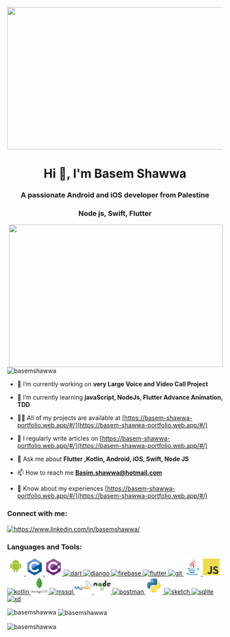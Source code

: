<img src="https://firebasestorage.googleapis.com/v0/b/foodkodeliveryapp.appspot.com/o/download.jpeg?alt=media&token=b05a3d41-038c-4437-87cf-1c763e7468da" align="center" width="900" height="333">

<h1 align="center">Hi 👋, I'm Basem Shawwa</h1>
<h3 align="center">A passionate Android and iOS developer from Palestine</h3>
<h3 align="center">Node js, Swift, Flutter</h3>

<img src="https://firebasestorage.googleapis.com/v0/b/foodkodeliveryapp.appspot.com/o/e1f3413bf5036045713341394f617225.gif?alt=media&token=4a58a938-18f3-46af-bad0-67c487dbdd5f" align="right" width="500" height="333">

<p align="left"> <img src="https://komarev.com/ghpvc/?username=basemshawwa&label=Profile%20views&color=0e75b6&style=flat" alt="basemshawwa" /> </p>

- 🔭 I’m currently working on **very Large Voice and Video Call Project**

- 🌱 I’m currently learning **javaScript, NodeJs, Flutter Advance Animation, TDD**

- 👨‍💻 All of my projects are available at [https://basem-shawwa-portfolio.web.app/#/](https://basem-shawwa-portfolio.web.app/#/)

- 📝 I regularly write articles on [https://basem-shawwa-portfolio.web.app/#/](https://basem-shawwa-portfolio.web.app/#/)

- 💬 Ask me about **Flutter ,Kotlin, Android, iOS, Swift, Node JS**

- 📫 How to reach me **Basim.shawwa@hotmail.com**

- 📄 Know about my experiences [https://basem-shawwa-portfolio.web.app/#/](https://basem-shawwa-portfolio.web.app/#/)

<h3 align="left">Connect with me:</h3>
<p align="left">
<a href="https://fb.com/https://www.linkedin.com/in/basemshawwa/" target="blank"><img align="center" src="https://raw.githubusercontent.com/rahuldkjain/github-profile-readme-generator/master/src/images/icons/Social/facebook.svg" alt="https://www.linkedin.com/in/basemshawwa/" height="30" width="40" /></a>
</p>

<h3 align="left">Languages and Tools:</h3>
<p align="left"> <a href="https://developer.android.com" target="_blank" rel="noreferrer"> <img src="https://raw.githubusercontent.com/devicons/devicon/master/icons/android/android-original-wordmark.svg" alt="android" width="40" height="40"/> </a> <a href="https://www.cprogramming.com/" target="_blank" rel="noreferrer"> <img src="https://raw.githubusercontent.com/devicons/devicon/master/icons/c/c-original.svg" alt="c" width="40" height="40"/> </a> <a href="https://www.w3schools.com/cs/" target="_blank" rel="noreferrer"> <img src="https://raw.githubusercontent.com/devicons/devicon/master/icons/csharp/csharp-original.svg" alt="csharp" width="40" height="40"/> </a> <a href="https://dart.dev" target="_blank" rel="noreferrer"> <img src="https://www.vectorlogo.zone/logos/dartlang/dartlang-icon.svg" alt="dart" width="40" height="40"/> </a> <a href="https://www.djangoproject.com/" target="_blank" rel="noreferrer"> <img src="https://cdn.worldvectorlogo.com/logos/django.svg" alt="django" width="40" height="40"/> </a> <a href="https://firebase.google.com/" target="_blank" rel="noreferrer"> <img src="https://www.vectorlogo.zone/logos/firebase/firebase-icon.svg" alt="firebase" width="40" height="40"/> </a> <a href="https://flutter.dev" target="_blank" rel="noreferrer"> <img src="https://www.vectorlogo.zone/logos/flutterio/flutterio-icon.svg" alt="flutter" width="40" height="40"/> </a> <a href="https://git-scm.com/" target="_blank" rel="noreferrer"> <img src="https://www.vectorlogo.zone/logos/git-scm/git-scm-icon.svg" alt="git" width="40" height="40"/> </a> <a href="https://www.java.com" target="_blank" rel="noreferrer"> <img src="https://raw.githubusercontent.com/devicons/devicon/master/icons/java/java-original.svg" alt="java" width="40" height="40"/> </a> <a href="https://developer.mozilla.org/en-US/docs/Web/JavaScript" target="_blank" rel="noreferrer"> <img src="https://raw.githubusercontent.com/devicons/devicon/master/icons/javascript/javascript-original.svg" alt="javascript" width="40" height="40"/> </a> <a href="https://kotlinlang.org" target="_blank" rel="noreferrer"> <img src="https://www.vectorlogo.zone/logos/kotlinlang/kotlinlang-icon.svg" alt="kotlin" width="40" height="40"/> </a> <a href="https://www.mongodb.com/" target="_blank" rel="noreferrer"> <img src="https://raw.githubusercontent.com/devicons/devicon/master/icons/mongodb/mongodb-original-wordmark.svg" alt="mongodb" width="40" height="40"/> </a> <a href="https://www.microsoft.com/en-us/sql-server" target="_blank" rel="noreferrer"> <img src="https://www.svgrepo.com/show/303229/microsoft-sql-server-logo.svg" alt="mssql" width="40" height="40"/> </a> <a href="https://www.mysql.com/" target="_blank" rel="noreferrer"> <img src="https://raw.githubusercontent.com/devicons/devicon/master/icons/mysql/mysql-original-wordmark.svg" alt="mysql" width="40" height="40"/> </a> <a href="https://nodejs.org" target="_blank" rel="noreferrer"> <img src="https://raw.githubusercontent.com/devicons/devicon/master/icons/nodejs/nodejs-original-wordmark.svg" alt="nodejs" width="40" height="40"/> </a> <a href="https://postman.com" target="_blank" rel="noreferrer"> <img src="https://www.vectorlogo.zone/logos/getpostman/getpostman-icon.svg" alt="postman" width="40" height="40"/> </a> <a href="https://www.python.org" target="_blank" rel="noreferrer"> <img src="https://raw.githubusercontent.com/devicons/devicon/master/icons/python/python-original.svg" alt="python" width="40" height="40"/> </a> <a href="https://www.sketch.com/" target="_blank" rel="noreferrer"> <img src="https://www.vectorlogo.zone/logos/sketchapp/sketchapp-icon.svg" alt="sketch" width="40" height="40"/> </a> <a href="https://www.sqlite.org/" target="_blank" rel="noreferrer"> <img src="https://www.vectorlogo.zone/logos/sqlite/sqlite-icon.svg" alt="sqlite" width="40" height="40"/> </a> <a href="https://www.adobe.com/products/xd.html" target="_blank" rel="noreferrer"> <img src="https://cdn.worldvectorlogo.com/logos/adobe-xd.svg" alt="xd" width="40" height="40"/> </a> </p>

<p><img align="left" src="https://github-readme-stats.vercel.app/api/top-langs?username=basemshawwa&show_icons=true&locale=en&layout=compact" alt="basemshawwa" /></p>

<p>&nbsp;<img align="center" src="https://github-readme-stats.vercel.app/api?username=basemshawwa&show_icons=true&locale=en" alt="basemshawwa" /></p>

<p><img align="center" src="https://github-readme-streak-stats.herokuapp.com/?user=basemshawwa&" alt="basemshawwa" /></p>
